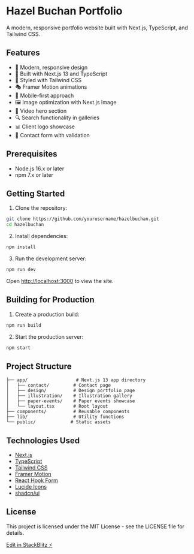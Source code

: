 # Hazel Buchan Portfolio

A modern, responsive portfolio website built with Next.js, TypeScript, and Tailwind CSS.

## Features

- 🎨 Modern, responsive design
- 🚀 Built with Next.js 13 and TypeScript
- 💅 Styled with Tailwind CSS
- 🎭 Framer Motion animations
- 📱 Mobile-first approach
- 🖼️ Image optimization with Next.js Image
- 🎥 Video hero section
- 🔍 Search functionality in galleries
- 📊 Client logo showcase
- 📝 Contact form with validation

## Prerequisites

- Node.js 16.x or later
- npm 7.x or later

## Getting Started

1. Clone the repository:
```bash
git clone https://github.com/yourusername/hazelbuchan.git
cd hazelbuchan
```

2. Install dependencies:
```bash
npm install
```

3. Run the development server:
```bash
npm run dev
```

Open [http://localhost:3000](http://localhost:3000) to view the site.

## Building for Production

1. Create a production build:
```bash
npm run build
```

2. Start the production server:
```bash
npm start
```

## Project Structure

```
├── app/                  # Next.js 13 app directory
│   ├── contact/         # Contact page
│   ├── design/          # Design portfolio page
│   ├── illustration/    # Illustration gallery
│   ├── paper-events/    # Paper events showcase
│   └── layout.tsx       # Root layout
├── components/          # Reusable components
├── lib/                 # Utility functions
└── public/             # Static assets
```

## Technologies Used

- [Next.js](https://nextjs.org/)
- [TypeScript](https://www.typescriptlang.org/)
- [Tailwind CSS](https://tailwindcss.com/)
- [Framer Motion](https://www.framer.com/motion/)
- [React Hook Form](https://react-hook-form.com/)
- [Lucide Icons](https://lucide.dev/)
- [shadcn/ui](https://ui.shadcn.com/)

## License

This project is licensed under the MIT License - see the LICENSE file for details.

[Edit in StackBlitz ⚡️](https://stackblitz.com/~/github.com/Flippittiflop/hazelbuchan)
